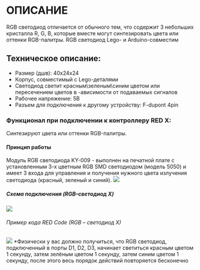 # ОПИСАНИЕ
RGB светодиод отличается от обычного тем, что содержит 3 небольших кристалла R, G, B, которые вместе могут синтезировать цвета или оттенки RGB-палитры. RGB светодиод Lego- и Arduino-совместим
## Техническое описание:
- Размер (д*ш*в): 40x24x24
- Корпус, совместимый с Lego-деталями
- Светодиод светит красным\зеленым\синим цветом или пересечением цветов в -ависимости от подаваемых сигналов
- Рабочее напряжение: 5В   
- Разъем для подключения к другому устройству: F-dupont 4pin
### Функционал при подключении к контроллеру RED X:
Синтезируют цвета или оттенки RGB-палитры.
#### Принцип работы
Модуль RGB светодиода KY-009 - выполнен на печатной плате с установленным 3-х цветным RGB SMD светодиодом (модель 5050) и имеет 3 входа для управления и получения нужного цвета излучения светодиода (красный, зеленый и синий).
![](/public/images/docs/performers/RGB1.jpg)
##### Схема подключения (RGB–светодиод X)
![](/public/images/docs/performers/RGBX1.jpeg)
###### Пример кода RED Code (RGB – светодиод X)
![](/public/images/docs/performers/RGBX2.jpg)
*Физически у вас должно получиться, что RGB светодиод, подключенный в порты D1, D2, D3, начинает светиться красным цветом 1 секунду, затем зелёным цветом 1 секунду, затем синим цветом 1 секунду, после этого весь порядок действий повторяется бесконечно 